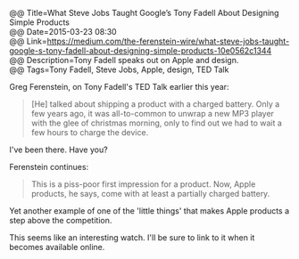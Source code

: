 @@ Title=What Steve Jobs Taught Google’s Tony Fadell About Designing Simple Products  
@@ Date=2015-03-23 08:30  
@@ Link=https://medium.com/the-ferenstein-wire/what-steve-jobs-taught-google-s-tony-fadell-about-designing-simple-products-10e0562c1344  
@@ Description=Tony Fadell speaks out on Apple and design.    
@@ Tags=Tony Fadell, Steve Jobs, Apple, design, TED Talk    

Greg Ferenstein, on Tony Fadell's TED Talk earlier this year:
>[He] talked about shipping a product with a charged battery. Only a few years ago, it was all-to-common to unwrap a new MP3 player with the glee of christmas morning, only to find out we had to wait a few hours to charge the device.

I've been there. Have you?

Ferenstein continues:
>This is a piss-poor first impression for a product. Now, Apple products, he says, come with at least a partially charged battery. 

Yet another example of one of the 'little things' that makes Apple products a step above the competition. 

This seems like an interesting watch. I'll be sure to link to it when it becomes available online.